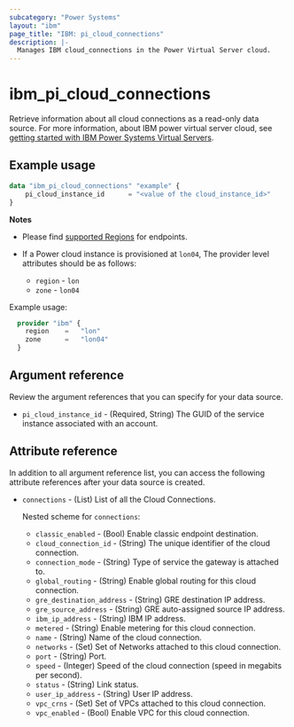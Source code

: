 ```yaml
---
subcategory: "Power Systems"
layout: "ibm"
page_title: "IBM: pi_cloud_connections"
description: |-
  Manages IBM cloud_connections in the Power Virtual Server cloud.
---
```


# ibm_pi_cloud_connections
Retrieve information about all cloud connections as a read-only data source. For more information, about IBM power virtual server cloud, see [getting started with IBM Power Systems Virtual Servers](https://cloud.ibm.com/docs/power-iaas?topic=power-iaas-getting-started).

## Example usage
```terraform
data "ibm_pi_cloud_connections" "example" {
	pi_cloud_instance_id      = "<value of the cloud_instance_id>"
}
```

**Notes**
- Please find [supported Regions](https://cloud.ibm.com/apidocs/power-cloud#endpoint) for endpoints.
- If a Power cloud instance is provisioned at `lon04`, The provider level attributes should be as follows:

  - `region` - `lon`
  - `zone` - `lon04`

Example usage:
  ```terraform
    provider "ibm" {
      region    =   "lon"
      zone      =   "lon04"
    }
  ```

## Argument reference
Review the argument references that you can specify for your data source.

- `pi_cloud_instance_id` - (Required, String) The GUID of the service instance associated with an account.

## Attribute reference
In addition to all argument reference list, you can access the following attribute references after your data source is created.

- `connections` - (List) List of all the Cloud Connections.

  Nested scheme for `connections`:
  - `classic_enabled` - (Bool) Enable classic endpoint destination.
  - `cloud_connection_id` - (String) The unique identifier of the cloud connection.
  - `connection_mode` - (String) Type of service the gateway is attached to.
  - `global_routing` - (String) Enable global routing for this cloud connection.
  - `gre_destination_address` - (String) GRE destination IP address.
  - `gre_source_address` - (String) GRE auto-assigned source IP address.
  - `ibm_ip_address` - (String) IBM IP address.
  - `metered` - (String) Enable metering for this cloud connection.
  - `name` - (String) Name of the cloud connection.
  - `networks` - (Set) Set of Networks attached to this cloud connection.
  - `port` - (String) Port.
  - `speed` - (Integer) Speed of the cloud connection (speed in megabits per second).
  - `status` - (String) Link status.
  - `user_ip_address` - (String) User IP address.
  - `vpc_crns` - (Set) Set of VPCs attached to this cloud connection.
  - `vpc_enabled` - (Bool) Enable VPC for this cloud connection.
